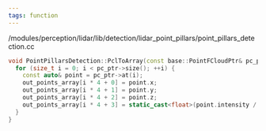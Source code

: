 ```yaml
---
tags: function
--- 
```

/modules/perception/lidar/lib/detection/lidar_point_pillars/point_pillars_detection.cc
```cpp
void PointPillarsDetection::PclToArray(const base::PointFCloudPtr& pc_ptr, float* out_points_array, const float normalizing_factor) {
  for (size_t i = 0; i < pc_ptr->size(); ++i) {
    const auto& point = pc_ptr->at(i);
    out_points_array[i * 4 + 0] = point.x;
    out_points_array[i * 4 + 1] = point.y;
    out_points_array[i * 4 + 2] = point.z;
    out_points_array[i * 4 + 3] = static_cast<float>(point.intensity / normalizing_factor);
  }
}
```